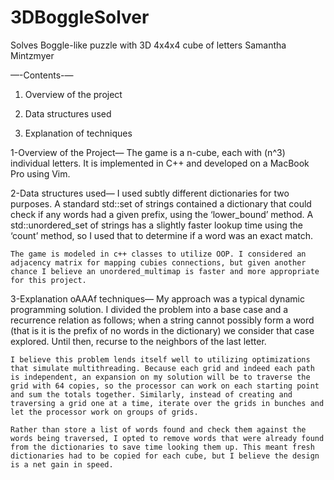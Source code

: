 # 3DBoggleSolver
Solves Boggle-like puzzle with 3D 4x4x4 cube of letters
            Samantha Mintzmyer

—-Contents-—

1) Overview of the project

2) Data structures used

3) Explanation of techniques

1-Overview of the Project—
    The game is a n-cube, each with (n^3) individual letters. It is implemented in C++ and developed on a MacBook Pro using Vim.

2-Data structures used—
    I used subtly different dictionaries for two purposes. A standard std::set of strings contained a dictionary that could check if any words had a given prefix, using the ‘lower_bound’ method. A std::unordered_set of strings has a slightly faster lookup time using the ‘count’ method, so I used that to determine if a word was an exact match.

    The game is modeled in c++ classes to utilize OOP. I considered an adjacency matrix for mapping cubies connections, but given another chance I believe an unordered_multimap is faster and more appropriate for this project.

3-Explanation oAAAf techniques—
    My approach was a typical dynamic programming solution. I divided the problem into a base case and a recurrence relation as follows; when a string cannot possibly form a word (that is it is the prefix of no words in the dictionary) we consider that case explored. Until then, recurse to the neighbors of the last letter.

    I believe this problem lends itself well to utilizing optimizations that simulate multithreading. Because each grid and indeed each path is independent, an expansion on my solution will be to traverse the grid with 64 copies, so the processor can work on each starting point and sum the totals together. Similarly, instead of creating and traversing a grid one at a time, iterate over the grids in bunches and let the processor work on groups of grids.

    Rather than store a list of words found and check them against the words being traversed, I opted to remove words that were already found from the dictionaries to save time looking them up. This meant fresh dictionaries had to be copied for each cube, but I believe the design is a net gain in speed.